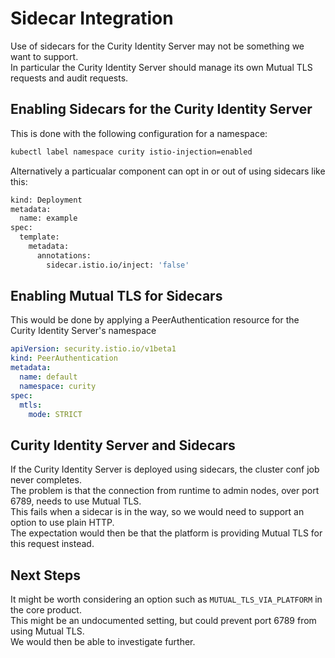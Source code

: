 # Sidecar Integration

Use of sidecars for the Curity Identity Server may not be something we want to support.\
In particular the Curity Identity Server should manage its own Mutual TLS requests and audit requests.

## Enabling Sidecars for the Curity Identity Server

This is done with the following configuration for a namespace:

```bash
kubectl label namespace curity istio-injection=enabled
```

Alternatively a particualar component can opt in or out of using sidecars like this:

```bash
kind: Deployment
metadata:
  name: example
spec:
  template:
    metadata:
      annotations:
        sidecar.istio.io/inject: 'false'
```

## Enabling Mutual TLS for Sidecars

This would be done by applying a PeerAuthentication resource for the Curity Identity Server's namespace

```yaml
apiVersion: security.istio.io/v1beta1
kind: PeerAuthentication
metadata:
  name: default
  namespace: curity
spec:
  mtls:
    mode: STRICT
```

## Curity Identity Server and Sidecars

If the Curity Identity Server is deployed using sidecars, the cluster conf job never completes.\
The problem is that the connection from runtime to admin nodes, over port 6789, needs to use Mutual TLS.\
This fails when a sidecar is in the way, so we would need to support an option to use plain HTTP.\
The expectation would then be that the platform is providing Mutual TLS for this request instead.

## Next Steps

It might be worth considering an option such as `MUTUAL_TLS_VIA_PLATFORM` in the core product.\
This might be an undocumented setting, but could prevent port 6789 from using Mutual TLS.\
We would then be able to investigate further.